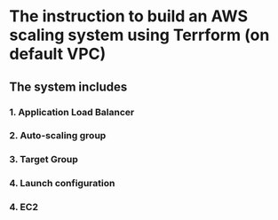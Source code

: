 # The instruction to build an AWS scaling system using Terrform (on default VPC)
## The system includes
### 1. Application Load Balancer
### 2. Auto-scaling group
### 3. Target Group
### 4. Launch configuration
### 4. EC2

